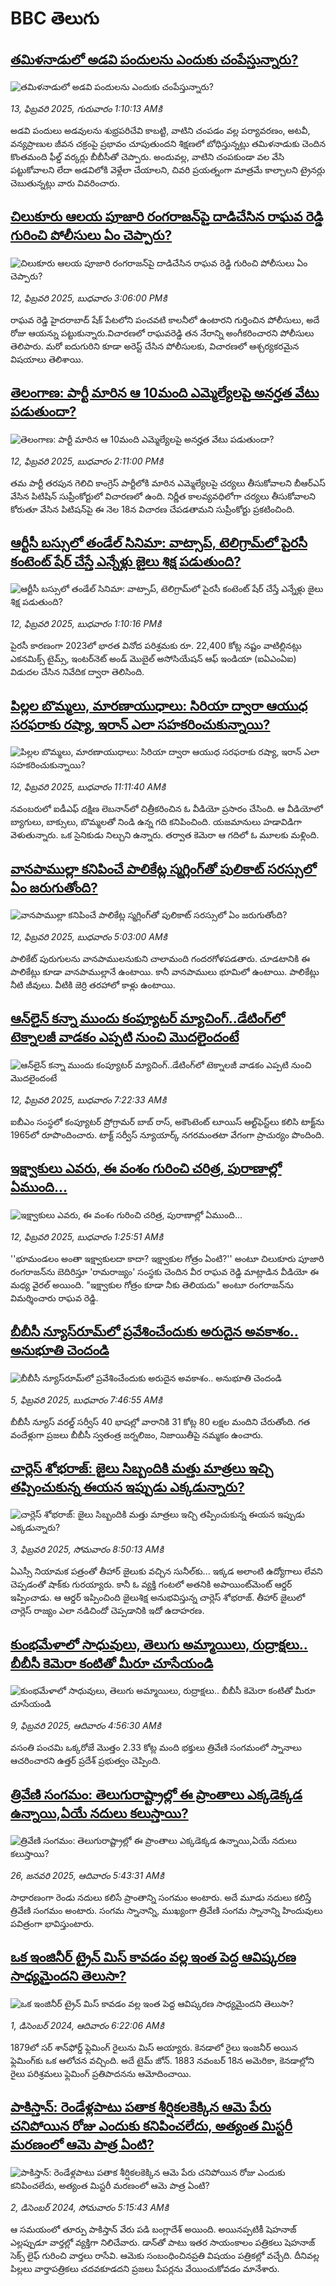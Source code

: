 # BBC తెలుగు## [తమిళనాడులో అడవి పందులను ఎందుకు చంపేస్తున్నారు?](https://www.bbc.com/telugu/articles/cy0pjyz2rxpo?at_campaign=githubrss)![తమిళనాడులో అడవి పందులను ఎందుకు చంపేస్తున్నారు?](https://ichef.bbci.co.uk/ace/standard/240/cpsprodpb/c968/live/7def6b20-e7c9-11ef-a319-fb4e7360c4ec.jpg)_13, ఫిబ్రవరి 2025, గురువారం 1:10:13 AMకి_అడవి పందులు అడవులను శుభ్రపరిచేవి కాబట్టి, వాటిని చంపడం వల్ల పర్యావరణం, అటవీ, వన్యప్రాణుల జీవన చక్రంపై ప్రభావం చూపుతుందని శిక్షణలో బోధిస్తున్నట్లు 
తమిళనాడుకు చెందిన కొంతమంది ఫీల్డ్ వర్కర్లు బీబీసీతో చెప్పారు. అందువల్ల, వాటిని చంపకుండా వల వేసి పట్టుకోవాలని లేదా అడవిలోకి వెళ్లేలా చేయాలని, చివరి ప్రయత్నంగా మాత్రమే కాల్చాలని ట్రైనర్లు చెబుతున్నట్లు వారు వివరించారు.## [చిలుకూరు ఆలయ పూజారి రంగరాజన్‌పై దాడిచేసిన  రాఘవ రెడ్డి  గురించి పోలీసులు ఏం చెప్పారు?](https://www.bbc.com/telugu/articles/ce8j7qzpnzmo?at_campaign=githubrss)![చిలుకూరు ఆలయ పూజారి రంగరాజన్‌పై దాడిచేసిన  రాఘవ రెడ్డి  గురించి పోలీసులు ఏం చెప్పారు?](https://ichef.bbci.co.uk/ace/standard/240/cpsprodpb/3343/live/63187130-e926-11ef-a319-fb4e7360c4ec.jpg)_12, ఫిబ్రవరి 2025, బుధవారం 3:06:00 PMకి_రాఘవ రెడ్డి హైదరాబాద్ షేక్ పేటలోని పంచవటి కాలనీలో ఉంటారని గుర్తించిన పోలీసులు, అదే రోజు ఆయన్ను పట్టుకున్నారు.విచారణలో రాఘవరెడ్డి తన నేరాన్ని అంగీకరించారని పోలీసులు తెలిపారు. మరో ఐదుగురిని కూడా అరెస్ట్ చేసిన పోలీసులకు, విచారణలో ఆశ్చర్యకరమైన విషయాలు తెలిశాయి.## [తెలంగాణ: పార్టీ మారిన ఆ 10మంది ఎమ్మెల్యేలపై అనర్హత వేటు పడుతుందా?](https://www.bbc.com/telugu/articles/c4gx5rdl2zeo?at_campaign=githubrss)![తెలంగాణ: పార్టీ మారిన ఆ 10మంది ఎమ్మెల్యేలపై అనర్హత వేటు పడుతుందా?](https://ichef.bbci.co.uk/ace/standard/240/cpsprodpb/da5d/live/45e0b980-e947-11ef-946b-256258d894c9.png)_12, ఫిబ్రవరి 2025, బుధవారం 2:11:00 PMకి_తమ పార్టీ తరపున గెలిచి కాంగ్రెస్ పార్టీలోకి మారిన ఎమ్మెల్యేలపై చర్యలు తీసుకోవాలని బీఆర్ఎస్ వేసిన పిటిషిన్‌ సుప్రీంకోర్టులో విచారణలో ఉంది. నిర్ణీత కాలవ్యవధిలోగా చర్యలు తీసుకోవాలని కోరుతూ వేసిన పిటిషన్‌పై ఈ నెల 18న విచారణ చేపడతామని సుప్రీంకోర్టు ప్రకటించింది.## [ఆర్టీసీ బస్సులో తండేల్ సినిమా: వాట్సాప్, టెలిగ్రామ్‌లో పైరసీ కంటెంట్ షేర్ చేస్తే ఎన్నేళ్లు జైలు శిక్ష పడుతుంది?](https://www.bbc.com/telugu/articles/cm27rlv1r1ko?at_campaign=githubrss)![ఆర్టీసీ బస్సులో తండేల్ సినిమా: వాట్సాప్, టెలిగ్రామ్‌లో పైరసీ కంటెంట్ షేర్ చేస్తే ఎన్నేళ్లు జైలు శిక్ష పడుతుంది?](https://ichef.bbci.co.uk/ace/standard/240/cpsprodpb/847d/live/08d3ed20-e940-11ef-b89e-fb81061a2358.jpg)_12, ఫిబ్రవరి 2025, బుధవారం 1:10:16 PMకి_పైరసీ కారణంగా 2023లో భారత వినోద పరిశ్రమకు రూ. 22,400 కోట్ల నష్టం వాటిల్లినట్లు ఎకనమిక్స్ టైమ్స్, ఇంటర్‌నెట్ అండ్ మొబైల్ అసోసియేషన్ ఆఫ్ ఇండియా (ఐఏఎంఏఐ) విడుదల చేసిన నివేదిక ద్వారా తెలిసింది.## [పిల్లల బొమ్మలు, మారణాయుధాలు: సిరియా ద్వారా ఆయుధ సరఫరాకు రష్యా, ఇరాన్ ఎలా సహకరించుకున్నాయి? ](https://www.bbc.com/telugu/articles/cyv4z674p2no?at_campaign=githubrss)![పిల్లల బొమ్మలు, మారణాయుధాలు: సిరియా ద్వారా ఆయుధ సరఫరాకు రష్యా, ఇరాన్ ఎలా సహకరించుకున్నాయి? ](https://ichef.bbci.co.uk/ace/standard/240/cpsprodpb/f63a/live/1bdfc4a0-e906-11ef-bd1b-d536627785f2.png)_12, ఫిబ్రవరి 2025, బుధవారం 11:11:40 AMకి_నవంబరులో ఐడీఎఫ్ దక్షిణ లెబనాన్‌లో చిత్రీకరించిన ఓ వీడియో ప్రసారం చేసింది. ఆ వీడియోలో బ్యాగులు, బాక్సులు, బొమ్మలతో నిండి ఉన్న గది కనిపించింది. యజమానులు హడావిడిగా వెళుతున్నారు. ఒక సైనికుడు నిల్చుని ఉన్నారు. తర్వాత కెమెరా ఆ గదిలో ఓ మూలకు మళ్లింది.## [వానపాముల్లా కనిపించే పాలికేట్ల స్మగ్లింగ్‌తో  పులికాట్ సరస్సులో ఏం జరుగుతోంది?](https://www.bbc.com/telugu/articles/cg5y9v3ezjlo?at_campaign=githubrss)![వానపాముల్లా కనిపించే పాలికేట్ల స్మగ్లింగ్‌తో  పులికాట్ సరస్సులో ఏం జరుగుతోంది?](https://ichef.bbci.co.uk/ace/standard/240/cpsprodpb/49ca/live/a1f38b30-e8fc-11ef-a819-277e390a7a08.png)_12, ఫిబ్రవరి 2025, బుధవారం 5:03:00 AMకి_పాలికేట్ పురుగులను వానపాములనుకుని చాలామంది గందరగోళపడతారు. చూడటానికి ఈ పాలికేట్లు కూడా వానపాముల్లానే ఉంటాయి. కానీ వానపాములు భూమిలో ఉంటాయి. పాలికేట్లు నీటి జీవులు. వీటికి జెర్రి తరహాలో కాళ్లు ఉంటాయి.## [ఆన్‌లైన్ కన్నా ముందు కంప్యూటర్ మ్యాచింగ్..డేటింగ్‌లో టెక్నాలజీ వాడకం ఎప్పటి నుంచి మొదలైందంటే](https://www.bbc.com/telugu/articles/cgrnv984ngwo?at_campaign=githubrss)![ఆన్‌లైన్ కన్నా ముందు కంప్యూటర్ మ్యాచింగ్..డేటింగ్‌లో టెక్నాలజీ వాడకం ఎప్పటి నుంచి మొదలైందంటే](https://ichef.bbci.co.uk/ace/standard/240/cpsprodpb/8643/live/26a88970-e911-11ef-bdbc-47ce167e574a.jpg)_12, ఫిబ్రవరి 2025, బుధవారం 7:22:33 AMకి_ఐబీఎం సంస్థలో  కంప్యూటర్ ప్రోగ్రామర్ బాబ్ రాస్, అకౌంటెంట్ లూయిస్ ఆల్ట్‌ఫెస్ట్‌లు కలిసి టాక్ట్‌ను 1965లో రూపొందించారు. టాక్ట్ సర్వీస్ న్యూయార్క్ నగరమంతటా వేగంగా  ప్రాచుర్యం పొందింది.## [ఇక్ష్వాకులు ఎవరు, ఈ వంశం గురించి చరిత్ర, పురాణాల్లో ఏముంది...](https://www.bbc.com/telugu/articles/cj91dmmz44po?at_campaign=githubrss)![ఇక్ష్వాకులు ఎవరు, ఈ వంశం గురించి చరిత్ర, పురాణాల్లో ఏముంది...](https://ichef.bbci.co.uk/ace/standard/240/cpsprodpb/8db7/live/0cc3ccf0-e8e8-11ef-b744-57c768179253.jpg)_12, ఫిబ్రవరి 2025, బుధవారం 1:25:51 AMకి_''భూమండలం అంతా ఇక్ష్వాకులదా కాదా? ఇక్ష్వాకుల గోత్రం ఏంటి?'' అంటూ చిలుకూరు పూజారి రంగరాజన్‌ను బెదిరిస్తూ 'రామరాజ్యం' సంస్థకు చెందిన వీర రాఘవ రెడ్డి మాట్లాడిన వీడియో ఈ మధ్య వైరల్ అయింది. "ఇక్ష్వాకుల గోత్రం కూడా నీకు తెలియదు" అంటూ రంగరాజన్‌ను విమర్శించారు రాఘవ రెడ్డి.## [బీబీసీ న్యూస్‌రూమ్‌‌లో ప్రవేశించేందుకు అరుదైన అవకాశం.. అనుభూతి చెందండి](https://www.bbc.com/telugu/articles/cn4x9r7ndzwo?at_campaign=githubrss)![బీబీసీ న్యూస్‌రూమ్‌‌లో ప్రవేశించేందుకు అరుదైన అవకాశం.. అనుభూతి చెందండి](https://ichef.bbci.co.uk/ace/standard/240/cpsprodpb/8c29/live/a39c2f00-d23b-11ef-94cb-5f844ceb9e30.png)_5, ఫిబ్రవరి 2025, బుధవారం 7:46:55 AMకి_బీబీసీ న్యూస్ వరల్డ్ సర్వీస్ 40 భాషల్లో వారానికి 31 కోట్ల 80 లక్షల మందిని చేరుతోంది. 
గత వందేళ్లుగా ప్రజలు బీబీసీ స్వతంత్ర జర్నలిజం, నిజాయితీపై నమ్మకం ఉంచారు.## [చార్లెస్ శోభరాజ్: జైలు సిబ్బందికి మత్తు మాత్రలు ఇచ్చి తప్పించుకున్న ఈయన ఇప్పుడు ఎక్కడున్నారు? ](https://www.bbc.com/telugu/articles/clyn5959g6go?at_campaign=githubrss)![చార్లెస్ శోభరాజ్: జైలు సిబ్బందికి మత్తు మాత్రలు ఇచ్చి తప్పించుకున్న ఈయన ఇప్పుడు ఎక్కడున్నారు? ](https://ichef.bbci.co.uk/ace/standard/240/cpsprodpb/2d9f/live/3fc41810-e16f-11ef-bd1b-d536627785f2.jpg)_3, ఫిబ్రవరి 2025, సోమవారం 8:50:13 AMకి_ఏఎస్సీ నియామక పత్రంతో తీహార్ జైలుకు వచ్చిన సునీల్‌కు... ఇక్కడ అలాంటి ఉద్యోగాలు లేవని చెప్పడంతో షాక్‌కు గురయ్యారు. కానీ ఓ వ్యక్తి గంటలో అతనికి అపాయింట్‌మెంట్  ఆర్డర్ ఇప్పించాడు. ఆ ఆర్డర్ ఇప్పించింది జైలుశిక్ష అనుభవిస్తున్న చార్లెస్ శోభరాజ్. తీహార్ జైలులో చార్లెస్ రాజ్యం ఎలా నడిచిందో చెప్పడానికి ఇదో ఉదాహరణ.## [కుంభమేళాలో సాధువులు, తెలుగు అమ్మాయిలు, రుద్రాక్షలు.. బీబీసీ కెమెరా కంటితో మీరూ చూసేయండి](https://www.bbc.com/telugu/articles/c0jny6pw07jo?at_campaign=githubrss)![కుంభమేళాలో సాధువులు, తెలుగు అమ్మాయిలు, రుద్రాక్షలు.. బీబీసీ కెమెరా కంటితో మీరూ చూసేయండి](https://ichef.bbci.co.uk/ace/standard/240/cpsprodpb/19fa/live/b3a6ed10-e69d-11ef-a819-277e390a7a08.jpg)_9, ఫిబ్రవరి 2025, ఆదివారం 4:56:30 AMకి_వసంతి పంచమి ఒక్కరోజే మొత్తం 2.33 కోట్ల మంది భక్తులు త్రివేణి సంగమంలో స్నానాలు ఆచరించారని ఉత్తర్ ప్రదేశ్ ప్రభుత్వం చెప్పింది.## [త్రివేణి సంగమం: తెలుగురాష్ట్రాల్లో ఈ ప్రాంతాలు ఎక్కడెక్కడ ఉన్నాయి,ఏయే నదులు కలుస్తాయి? ](https://www.bbc.com/telugu/articles/cz7elrr17jeo?at_campaign=githubrss)![త్రివేణి సంగమం: తెలుగురాష్ట్రాల్లో ఈ ప్రాంతాలు ఎక్కడెక్కడ ఉన్నాయి,ఏయే నదులు కలుస్తాయి? ](https://ichef.bbci.co.uk/ace/standard/240/cpsprodpb/9dad/live/7f50e780-da42-11ef-a37f-eba91255dc3d.jpg)_26, జనవరి 2025, ఆదివారం 5:43:31 AMకి_సాధారణంగా రెండు నదులు కలిసే ప్రాంతాన్ని సంగమం అంటారు. అదే మూడు నదులు కలిస్తే త్రివేణి సంగమం అంటారు. సంగమ స్నానాన్ని, ముఖ్యంగా త్రివేణి సంగమ స్నానాన్ని హిందువులు పవిత్రంగా భావిస్తుంటారు.## [ఒక ఇంజినీర్ ట్రైన్ మిస్ కావడం వల్ల ఇంత పెద్ద ఆవిష్కరణ సాధ్యమైందని తెలుసా?](https://www.bbc.com/telugu/articles/c774y4mdrgdo?at_campaign=githubrss)![ఒక ఇంజినీర్ ట్రైన్ మిస్ కావడం వల్ల ఇంత పెద్ద ఆవిష్కరణ సాధ్యమైందని తెలుసా?](https://ichef.bbci.co.uk/ace/standard/240/cpsprodpb/d07c/live/d2f92490-ab19-11ef-8264-5f9791599833.jpg)_1, డిసెంబర్ 2024, ఆదివారం 6:22:06 AMకి_1879లో సర్ శాన్‌ఫోర్డ్ ఫ్లెమింగ్ రైలును మిస్ అయ్యారు. కెనడాలో రైలు ఇంజనీర్ అయిన ఫ్లెమింగ్‌కు ఒక ఆలోచన వచ్చింది. అదే టైమ్ జోన్‌. 
1883 నవంబర్ 18న అమెరికా, కెనడాల్లోని రైలు పరిశ్రమలు ఫ్లెమింగ్ ప్రతిపాదనను ఆమోదించాయి.## [పాకిస్తాన్: రెండేళ్లపాటు పతాక శీర్షికలకెక్కిన ఆమె పేరు  చనిపోయిన రోజు ఎందుకు కనిపించలేదు,  అత్యంత మిస్టరీ మరణంలో ఆమె పాత్ర ఏంటి? ](https://www.bbc.com/telugu/articles/c33dnv8l5yro?at_campaign=githubrss)![పాకిస్తాన్: రెండేళ్లపాటు పతాక శీర్షికలకెక్కిన ఆమె పేరు  చనిపోయిన రోజు ఎందుకు కనిపించలేదు,  అత్యంత మిస్టరీ మరణంలో ఆమె పాత్ర ఏంటి? ](https://ichef.bbci.co.uk/ace/standard/240/cpsprodpb/62a1/live/cea16000-aff7-11ef-bdf5-b7cb2fa86e10.png)_2, డిసెంబర్ 2024, సోమవారం 5:15:43 AMకి_ఆ సమయంలో తూర్పు పాకిస్తాన్ వేరు పడి బంగ్లాదేశ్ అయింది. అయినప్పటికీ షెహనాజ్ ఎల్లప్పుడూ వార్తల్లో వ్యక్తిగా నిలిచేవారు. డాన్‌తో పాటు ఇతర సాయంకాలం పత్రికలు షెహనాజ్ సెక్స్ లైఫ్ గురించి వార్తలు రాసేవి. ఆమెకు సంబంధించినప్రతి విషయం పత్రికల్లో వచ్చేది. దీనివల్ల పిల్లలు వార్తాపత్రికలు చదవకూడదని ప్రజలు పేపర్లను వేయించుకోవడం మానేశారు.